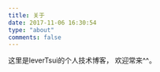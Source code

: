 ```yaml
---
title: 关于
date: 2017-11-06 16:30:54
type: "about"
comments: false
---
```

这里是leverTsui的个人技术博客，
欢迎常来^^。